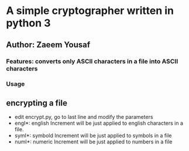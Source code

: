 # A simple cryptographer written in python 3
## Author: Zaeem Yousaf
### Features:  converts only ASCII characters in a file into ASCII characters

### Usage

## encrypting a file


* edit encrypt.py, go to last line and modify the parameters 
*	engI*: english Increment will be just applied to english characters in a file.
*	symI*: symbold Increment will be just applied to symbols in a file
*	numI*: numeric Increment will be just applied to numbers in a file

